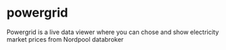 # powergrid
Powergrid is a live data viewer where you can chose and show electricity market prices from Nordpool databroker
